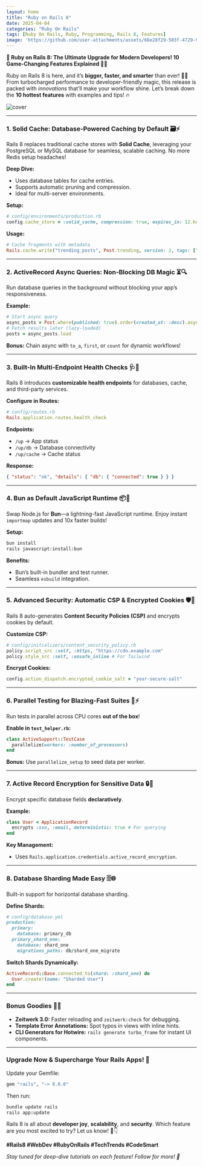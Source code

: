 ```yaml
---
layout: home
title: "Ruby on Rails 8"
date: 2025-04-04
categories: "Ruby On Rails"
tags: [Ruby On Rails, Ruby, Programming, Rails 8, Features]
image: 'https://github.com/user-attachments/assets/66e28f29-503f-4729-954b-9edc07e26884'
---
```


**🚀 Ruby on Rails 8: The Ultimate Upgrade for Modern Developers! 10 Game-Changing Features Explained 🎉💎**  

Ruby on Rails 8 is here, and it’s **bigger, faster, and smarter** than ever! 🚂✨ From turbocharged performance to developer-friendly magic, this release is packed with *innovations* that’ll make your workflow shine. Let’s break down the **10 hottest features** with examples and tips! 🔥  

![cover](https://github.com/user-attachments/assets/66e28f29-503f-4729-954b-9edc07e26884)

---

### **1. Solid Cache: Database-Powered Caching by Default 🗃️⚡**  
Rails 8 replaces traditional cache stores with **Solid Cache**, leveraging your PostgreSQL or MySQL database for seamless, scalable caching. No more Redis setup headaches!  

**Deep Dive:**  
- Uses database tables for cache entries.  
- Supports automatic pruning and compression.  
- Ideal for multi-server environments.  

**Setup:**  
```ruby  
# config/environments/production.rb  
config.cache_store = :solid_cache, compression: true, expires_in: 12.hours  
```  

**Usage:**  
```ruby  
# Cache fragments with metadata  
Rails.cache.write("trending_posts", Post.trending, version: 2, tags: ["posts"])  
```  

---

### **2. ActiveRecord Async Queries: Non-Blocking DB Magic ⏳🔍**  
Run database queries in the background without blocking your app’s responsiveness.  

**Example:**  
```ruby  
# Start async query  
async_posts = Post.where(published: true).order(created_at: :desc).async  
# Fetch results later (lazy-loaded)  
posts = async_posts.load  
```  
**Bonus:** Chain async with `to_a`, `first`, or `count` for dynamic workflows!  

---

### **3. Built-In Multi-Endpoint Health Checks 🩺📡**  
Rails 8 introduces **customizable health endpoints** for databases, cache, and third-party services.  

**Configure in Routes:**  
```ruby  
# config/routes.rb  
Rails.application.routes.health_check  
```  
**Endpoints:**  
- `/up` → App status  
- `/up/db` → Database connectivity  
- `/up/cache` → Cache status  

**Response:**  
```json  
{ "status": "ok", "details": { "db": { "connected": true } } }  
```  

---

### **4. Bun as Default JavaScript Runtime 📦🐇**  
Swap Node.js for **Bun**—a lightning-fast JavaScript runtime. Enjoy instant `importmap` updates and 10x faster builds!  

**Setup:**  
```bash  
bun install  
rails javascript:install:bun  
```  
**Benefits:**  
- Bun’s built-in bundler and test runner.  
- Seamless `esbuild` integration.  

---

### **5. Advanced Security: Automatic CSP & Encrypted Cookies 🛡️🔐**  
Rails 8 auto-generates **Content Security Policies (CSP)** and encrypts cookies by default.  

**Customize CSP:**  
```ruby  
# config/initializers/content_security_policy.rb  
policy.script_src :self, :https, "https://cdn.example.com"  
policy.style_src :self, :unsafe_inline # For Tailwind  
```  

**Encrypt Cookies:**  
```ruby  
config.action_dispatch.encrypted_cookie_salt = "your-secure-salt"  
```  

---

### **6. Parallel Testing for Blazing-Fast Suites 🧪⚡**  
Run tests in parallel across CPU cores **out of the box**!  

**Enable in `test_helper.rb`:**  
```ruby  
class ActiveSupport::TestCase  
  parallelize(workers: :number_of_processors)  
end  
```  
**Bonus:** Use `parallelize_setup` to seed data per worker.  

---

### **7. Active Record Encryption for Sensitive Data 🔒📝**  
Encrypt specific database fields **declaratively**.  

**Example:**  
```ruby  
class User < ApplicationRecord  
  encrypts :ssn, :email, deterministic: true # For querying  
end  
```  
**Key Management:**  
- Uses `Rails.application.credentials.active_record_encryption`.  

---

### **8. Database Sharding Made Easy 🗄️🌐**  
Built-in support for horizontal database sharding.  

**Define Shards:**  
```ruby  
# config/database.yml  
production:  
  primary:  
    database: primary_db  
  primary_shard_one:  
    database: shard_one  
    migrations_paths: db/shard_one_migrate  
```  

**Switch Shards Dynamically:**  
```ruby  
ActiveRecord::Base.connected_to(shard: :shard_one) do  
  User.create!(name: "Sharded User")  
end  
```  

---

### **Bonus Goodies 🎁✨**  
- **Zeitwerk 3.0:** Faster reloading and `zeitwerk:check` for debugging.  
- **Template Error Annotations:** Spot typos in views with inline hints.  
- **CLI Generators for Hotwire:** `rails generate turbo_frame` for instant UI components.  

---

### **Upgrade Now & Supercharge Your Rails Apps! 🚀**  
Update your Gemfile:  
```ruby  
gem "rails", "~> 8.0.0"  
```  
Then run:  
```bash  
bundle update rails  
rails app:update  
```  

Rails 8 is all about **developer joy**, **scalability**, and **security**. Which feature are you most excited to try? Let us know! 💬👇  

**#Rails8 #WebDev #RubyOnRails #TechTrends #CodeSmart**  

*Stay tuned for deep-dive tutorials on each feature! Follow for more! 🌟*
